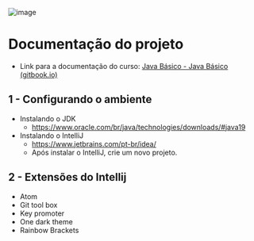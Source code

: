 ![image](https://user-images.githubusercontent.com/54858003/197652339-7bca38b2-b12b-461c-99f5-9561eda7c85d.png)


# Documentação do projeto

- Link para a documentação do curso: [Java Básico - Java Básico (gitbook.io)](https://glysns.gitbook.io/java-basico/)

## 1 - Configurando o ambiente
- Instalando o JDK
  - https://www.oracle.com/br/java/technologies/downloads/#java19
- Instalando o IntelliJ
  - https://www.jetbrains.com/pt-br/idea/
  - Após instalar o IntelliJ, crie um novo projeto.

## 2 - Extensões do Intellij
- Atom
- Git tool box
- Key promoter
- One dark theme
- Rainbow Brackets